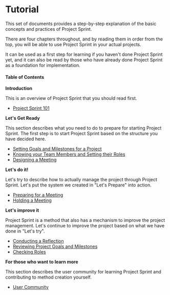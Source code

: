 # Tutorial

This set of documents provides a step-by-step explanation of the basic concepts and practices of Project Sprint.

There are four chapters throughout, and by reading them in order from the top, you will be able to use Project Sprint in your actual projects.

It can be used as a first step for learning if you haven't done Project Sprint yet, and it can also be read by those who have already done Project Sprint as a foundation for implementation.

#### Table of Contents

**Introduction**

This is an overview of Project Sprint that you should read first.

* [Project Sprint 101](broken-reference)

**Let's Get Ready**

This section describes what you need to do to prepare for starting Project Sprint. The first step is to start Project Sprint based on the structure you have decided here.

* [Setting Goals and Milestones for a Project](broken-reference)
* [Knowing your Team Members and Setting their Roles](broken-reference)
* [Designing a Meeting](broken-reference)

**Let's do it!**

Let's try to describe how to actually manage the project through Project Sprint. Let's put the system we created in "Let's Prepare" into action.

* [Preparing for a Meeting](broken-reference)
* [Holding a Meeting](broken-reference)

**Let's improve it**

Project Sprint is a method that also has a mechanism to improve the project management. Let's continue to improve the project based on what we have done in "Let's try".

* [Conducting a Reflection](broken-reference)
* [Reviewing Project Goals and Milestones](broken-reference)
* [Checking Roles](broken-reference)

**For those who want to learn more**

This section describes the user community for learning Project Sprint and contributing to method creation yourself.

* [User Community](broken-reference)

